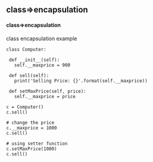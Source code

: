## class=>encapsulation
#### class=>encapsulation
class encapsulation example
```
class Computer:

 def __init__(self):
   self.__maxprice = 900

 def sell(self):
   print('Selling Price: {}'.format(self.__maxprice))

 def setMaxPrice(self, price):
   self.__maxprice = price

c = Computer()
c.sell()

# change the price
c.__maxprice = 1000
c.sell()

# using setter function
c.setMaxPrice(1000)
c.sell()
```